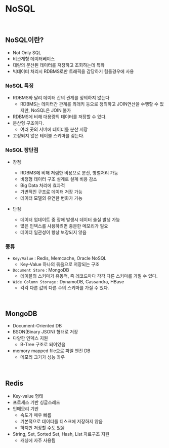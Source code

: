 # NoSQL

<br>

## NoSQL이란?

- Not Only SQL
- 비관계형 데이터베이스
- 대량의 분산된 데이터를 저장하고 조회하는데 특화
- 빅데이터 처리시 RDBMS로만 트래픽을 감당하기 힘들경우에 사용

### NoSQL 특징

- RDBMS와 달리 데이터 간의 관계를 정의하지 않는다
    - RDBMS는 데이터간 관계를 외래키 등으로 정의하고 JOIN연산을 수행할 수 있지만, NoSQL은 JOIN 불가
- RDBMS에 비해 대용량의 데이터를 저장할 수 있다.
- 분산형 구조이다.
    - 여러 곳의 서버에 데이터를 분산 저장
- 고정되지 않은 테이블 스키마를 갖는다.

### NoSQL 장단점

- 장점
    - RDBMS에 비해 저렴한 비용으로 분산, 병렬처리 가능
    - 비정형 데이터 구조 설계로 설계 비용 감소
    - Big Data 처리에 효과적
    - 가변적인 구조로 데이터 저장 가능
    - 데이터 모델의 유연한 변화가 가능

- 단점
    - 데이터 업데이트 중 장애 발생시 데이터 솔실 발생 가능
    - 많은 인덱스를 사용하려면 충분한 메모리가 필요
    - 데이터 일관성이 항상 보장되지 않음

### 종류

- `Key/Value` : Redis, Memcache, Oracle NoSQL
    - Key-Value 하나의 묶음으로 저장되는 구조
- `Document Store` : MongoDB
    - 테이블의 스키마가 유동적, 즉 레코드마다 각각 다른 스키마를 가질 수 있다.
- `Wide Column Storage` : DynamoDB, Cassandra, HBase
    - 각각 다른 값의 다른 수의 스키마를 가질 수 있다.

<br>

## MongoDB

- Document-Oriented DB
- BSON(Binary JSON) 형태로 저장
- 다양한 인덱스 지원
    - B-Tree 구조로 되어있음
- memory mapped file으로 파일 엔진 DB
    - 메모리 크기가 성능 좌우

<br>

## Redis

- Key-value 형태
- 프로세스 기반 싱글스레드
- 인메모리 기반
    - 속도가 매우 빠름
    - 기본적으로 데이터를 디스크에 저장하지 않음
    - 하지만 저장할 수도 있음
- String, Set, Sorted Set, Hash, List 자료구조 지원
    - 캐싱에 자주 사용됨

<br>
